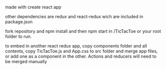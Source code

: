 made with create react app

other dependencies are redux and react-redux wich are included in package.json

fork repository and npm install and then npm start in /TicTacToe or your root folder to run.

to embed in another react redux app, copy components folder and all contents, copy TicTacToe.js and App.css to src folder and merge app files, or add one as a component in the other. Actions and reducers will need to be merged manually